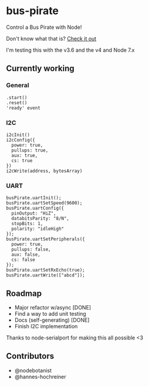 # bus-pirate

Control a Bus Pirate with Node!

Don't know what that is? [Check it out](http://dangerousprototypes.com/docs/Bus_Pirate)

I'm testing this with the v3.6 and the v4 and Node 7.x

## Currently working
### General
```
.start()
.reset()
'ready' event
```

### I2C
```
i2cInit()
i2cConfig({
  power: true,
  pullups: true,
  aux: true,
  cs: true
})
i2cWrite(address, bytesArray)
```

### UART
```
busPirate.uartInit();
busPirate.uartSetSpeed(9600);
busPirate.uartConfig({
  pinOutput: "HiZ",
  databitsParity: "8/N",
  stopBits: 1,
  polarity: "idleHigh"
});
busPirate.uartSetPeripherals({
  power: true,
  pullups: false,
  aux: false,
  cs: false
});
busPirate.uartSetRxEcho(true);
busPirate.uartWrite(["abcd"]);
```

## Roadmap

* Major refactor w/async [DONE]
* Find a way to add unit testing
* Docs (self-generating) [DONE]
* Finish I2C implementation

Thanks to node-serialport for making this all possible <3 

## Contributors

* @nodebotanist
* @hannes-hochreiner

